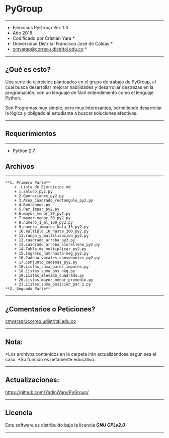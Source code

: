 # PyGroup
*************************************************  ******************
* Ejercicios PyGroup Ver. 1.0
* Año 2018
* Codificado por Cristian Yara *
* Universidad Distrital Francisco José de Caldas *
* cmyarap@correo.udistrital.edu.co *
*************************************************  ******************

¿Qué es esto?
-------------

Una serie de ejercicios planteados en el grupo de trabajo de PyGroup, el cual busca desarrollar mejorar habilidades y desarrollar destrezas en la programación, con un lenguaje de fácil entendimiento como el lenguaje Python.

Son Programas muy simple, pero muy interesantes, permitiendo desarrollar la lógica y obligado al estudiante a buscar soluciones efectivas.

-------------


## Requerimientos
------------------------
+ Python 2.7

## Archivos
------------------------
    **1. Primera Parte**
        + .Lista de Ejercicios.md 	
        + 1.saludo_py2.py 	
        + 2.Operaciones_py2.py 	
        + 3.Area_Cuadrado_rectangulo_py2.py 	
        + 4.Booleanos.py 	
        + 5.Par_impar_py2.py 	
        + 6.mayor_menor_50_py2.py 	
        + 7.mayor_menor_50_py2.py 	
        + 8.numero_1_al_100_py2.py 	
        + 9.numero_impares_hata_15_py2.py
        + 10.multiplo_10_hasta_200_py2.py 	
        + 11.rango_y_multilicacion_py2.py 	
        + 12.cuadrado_arroba_py2.py 	
        + 13.cuadrado_arroba_sinrelleno_py2.py 	
        + 14.Tabla_de_multiplicar_py2.py 	
        + 15.Ingreso_num-hasta-neg_py2.py 	
        + 16.Cadena_vocales_consonantes_py2.py 	
        + 17.Conjunto_cadenas_py2.py 	
        + 18.Listas_suma_pares_impares.py 	
        + 18.Listas_suma_pos_neg.py 	
        + 19.Listas_elevado_cuadrado.py 
        + 20.Listas_mayor_menor_promedio.py 	
        + 21.Listas_suma_posicion_par_2.py 
    **2. Segunda Parte**

------------------------

¿Comentarios o Peticiones?
------------------------

cmyarap@correo.udistrital.edu.co

------------------------

Nota:
--------

*Los archivos contenidos en la carpeta irán actualizándose según sea el caso.
*Su función es netamente educativo.

-------


Actualizaciones:
--------

https://github.com/YarlinWare/PyGroup/

-------
## Licencia ##

Este software es distribuido bajo la licencia **_GNU GPLv2.0_**

-------

